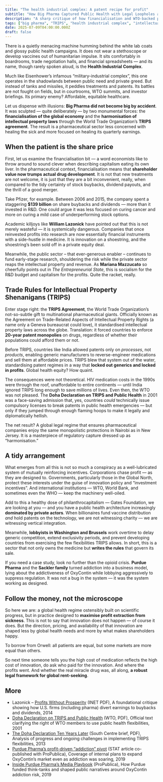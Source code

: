 ```yaml
---
title: "The health industrial complex: A patent recipe for profit"
subtitle: "How Big Pharma Captured Public Health with Legal Loopholes and Shareholder Logic"
description: "A sharp critique of how financialisation and WTO-backed patent regimes transformed the pharmaceutical sector from medical innovator into monopoly landlord. Featuring stock buybacks, TRIPS, and the quiet triumph of rent over remedy."
tags: ["big pharma", "TRIPS", "health industrial complex", "intellectual property", "financialisation", "public health", "political economy"]
date: 2025-07-09T04:00:00.000Z
draft: false
---
```


There is a quietly menacing machine humming behind the white lab coats and glossy public health campaigns. It does 
not wear a stethoscope or develop vaccines out of humanitarian impulse. It sits comfortably in boardrooms, trade 
negotiation halls, and financial spreadsheets — and its name, though rarely spoken aloud, is the 
**Health Industrial Complex**.

Much like Eisenhower’s infamous “military-industrial complex”, this one operates in the shadowlands between public 
need and private greed. But instead of tanks and missiles, it peddles treatments and patents. Its battles are not 
fought on fields, but in courtrooms, WTO summits, and investor briefings. Its primary enemy? Affordable, equitable 
healthcare.

Let us dispense with illusions: **Big Pharma did not become big by accident**. It was sculpted — quite deliberately — 
by two monumental forces: the **financialisation of the global economy** and the **harmonisation of intellectual 
property laws** through the World Trade Organization’s **TRIPS agreement**. The result is a pharmaceutical sector 
less concerned with healing the sick and more focused on healing its quarterly earnings.

## When the patient is the share price

First, let us examine the financialisation bit — a word economists like to throw around to sound clever when 
describing capitalism eating its own liver. In the pharmaceutical context, financialisation means that **shareholder 
value now trumps actual drug development**. It is not that new treatments are not welcome, it is just that they are a 
bit inconvenient, really, when compared to the tidy certainty of stock buybacks, dividend payouts, and the thrill 
of a good merger.

Take Pfizer, for example. Between 2006 and 2015, the company spent a staggering **\$139 billion** on share buybacks 
and dividends — more than it invested in R\&D. One could argue it was less focused on curing cancer and more on curing 
a mild case of underperforming stock options.

Academic killjoys like **William Lazonick** have pointed out that this is not merely wasteful — it is systemically 
dangerous. Companies that once reinvested profits into research are now essentially financial instruments with a 
side-hustle in medicine. It is innovation on a shoestring, and the shoestring’s been sold off in a private equity deal.

Meanwhile, the public sector – that ever-generous enabler – continues to fund early-stage research, shouldering the 
risk while the private sector reaps the intellectual property and revenue. As **Mariana Mazzucato** so cheerfully 
points out in *The Entrepreneurial State*, this is socialism for the R\&D budget and capitalism for the profits. 
Quite the racket, really.

## Trade Rules for Intellectual Property Shenanigans (TRIPS)

Enter stage right: the **TRIPS Agreement**, the World Trade Organization’s not-so-subtle gift to multinational 
pharmaceutical giants. Officially known as the Agreement on Trade-Related Aspects of Intellectual Property Rights 
(a name only a Geneva bureaucrat could love), it standardised intellectual property laws across the globe. Translation: 
it forced countries to enforce **20-year patent monopolies** on drugs, regardless of whether their populations could afford them or not.

Before TRIPS, countries like India allowed patents only on *processes*, not *products*, enabling generic manufacturers to reverse-engineer medications and sell them at affordable prices. TRIPS blew that system out of the water, standardising patent regimes in a way that **locked out generics and locked in profits**. Global health equity? How quaint.

The consequences were not theoretical. HIV medication costs in the 1990s were through the roof, unaffordable to entire continents — until India ignored TRIPS long enough to save millions of lives. Even then, the WTO was not pleased. The **Doha Declaration on TRIPS and Public Health** in 2001 was a face-saving admission that, yes, countries *could* technically issue compulsory licenses to break patents in public health emergencies — but only if they jumped through enough flaming hoops to make it legally and diplomatically hellish.

The net result? A global legal regime that ensures pharmaceutical companies enjoy the same monopolistic protections in Nairobi as in New Jersey. It is a masterpiece of regulatory capture dressed up as “harmonisation.”

## A tidy arrangement

What emerges from all this is not so much a conspiracy as a well-lubricated system of mutually reinforcing incentives. 
Corporations chase profit — as they are designed to. Governments, particularly those in the Global North, protect 
these interests under the guise of innovation policy and “investment incentives”. And international institutions 
— WTO, World Bank, and sometimes even the WHO — keep the machinery well-oiled.

Add to this a healthy dose of philanthrocapitalism — Gates Foundation, we are looking at you — and you have a public health architecture increasingly **dominated by private actors**. When billionaires fund vaccine distribution *and* hold patents on the technology, we are not witnessing charity — we are witnessing vertical integration.

Meanwhile, **lobbyists in Washington and Brussels** work overtime to delay generic competition, extend exclusivity periods, and prevent developing countries from exercising the few flexibilities TRIPS allows. In short, this is a sector that not only owns the medicine but **writes the rules** that govern its sale.

If you need a case study, look no further than the opioid crisis. **Purdue Pharma** and the **Sackler family** turned addiction into a business model, lying about the addictiveness of OxyContin while lobbying aggressively to suppress regulation. It was not a bug in the system — it was the system working as designed.

## Follow the money, not the microscope

So here we are: a global health regime ostensibly built on scientific progress, but in practice designed to **maximise profit extraction from sickness**. This is not to say that innovation does not happen — of course it does. But the direction, pricing, and availability of that innovation are shaped less by global health needs and more by what makes shareholders happy.

To borrow from Orwell: all patients are equal, but some markets are more equal than others.

So next time someone tells you the high cost of medication reflects the high cost of innovation, do ask who paid for 
the innovation. And where the profits went. And whether the real miracle drug was, all along, **a robust legal 
framework for global rent-seeking**.

## More

* Lazonick – [Profits Without Prosperity](https://www.ineteconomics.org/uploads/papers/LAZONICK_William_Profits-without-Prosperity-20140406.pdf) (INET PDF), A foundational critique showing how U.S. firms (including pharma) divert earnings to buybacks and dividends, 2014
* [Doha Declaration on TRIPS and Public Health](https://www.globalhealthrights.org/wp-content/uploads/2014/07/Doha-Declaration-on-the-Trips-Agreement-and-Public-Health.pdf) (WTO, PDF), Official text clarifying the right of WTO members to use public health flexibilities, 2001
* [The Doha Declaration Ten Years Later](https://www.southcentre.int/wp-content/uploads/2013/06/PB7_-Doha-Declaration-on-TRIPS-and-Health_-EN.pdf) (South Centre brief, PDF), Analysis of progress and ongoing challenges in implementing TRIPS flexibilities, 2013
* [Purdue Pharma’s profit-driven “addiction” pivot](https://www.statnews.com/2019/01/30/purdue-pharma-oxycontin-maker-explored-addiction-treatment/) (STAT article co-published with ProPublica), Coverage of internal plans to expand OxyContin’s market even as addiction was soaring, 2019
* [Inside Purdue Pharma’s Media Playbook](https://www.propublica.org/article/inside-purdue-pharma-media-playbook-how-it-planted-the-opioid-anti-story) (ProPublica), How Purdue funded think-tanks and shaped public narratives around OxyContin addiction risk, 2019
